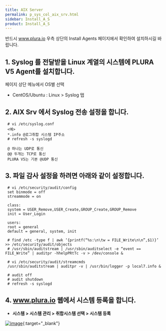 ```yaml
---
title: AIX Server
permalink: p_sys_col_aix_srv.html
sidebar: Install_A_S
product: Install_A_S
---
```


반드시 www.plura.io 우측 상단의 Install Agents 페이지에서 확인하여 설치하시길 바랍니다.

## 1. Syslog 를 전달받을 Linux 계열의 시스템에 PLURA V5 Agent를 설치합니다.

페이지 상단 메뉴에서 OS별 선택

 - CentOS/Ubuntu : Linux > Syslog 탭

## 2. AIX Srv 에서 Syslog 전송 설정을 합니다.

     # vi /etc/syslog.conf
     <예>
     *.info @로그취합 시스템 IP주소
     # refresh -s syslogd

     @ 하나는 UDP로 통신
     @@ 두개는 TCP로 통신
     PLURA V5는 기본 @UDP 통신

## 3. 파일 감사 설정을 하려면 아래와 같이 설정합니다.

     # vi /etc/security/audit/config
     set binmode = off
     streammode = on

     class:
     system = USER_Remove,USER_Create,GROUP_Create,GROUP_Remove
     init = User_Login

     users:
     root = general
     default = general, system, init

     # find /etc -type f | awk ‘{printf(“%s:\n\tw = FILE_Write\n\n”,$1)}’ >> /etc/security/audit/objects
     # /usr/sbin/auditstream | /usr/sbin/auditselect -e “event == FILE_Write” | auditpr -hhelpPRtTc -v > /dev/console &

     # vi /etc/security/audit/streamcmds
     /usr/sbin/auditstream | auditpr -v | /usr/bin/logger -p local7.info &

     # audit off
     # audit shutdown
     # refresh -s syslogd

## 4. www.plura.io 웹에서 시스템 등록을 합니다.

- **시스템 > 시스템 관리 > 취합시스템 선택 > 시스템 등록**

[![image](/docs/images/Ins_G/P_Sys_Collector_AIX_Srv/시스템등록.png)](/docs/images/Ins_G/P_Sys_Collector_AIX_Srv/시스템등록.png){:target="_blank"}